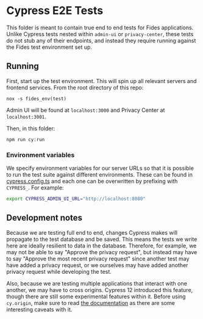 # Cypress E2E Tests

This folder is meant to contain true end to end tests for Fides applications. Unlike Cypress tests nested within `admin-ui` or `privacy-center`, these tests do not stub any of their endpoints, and instead they require running against the Fides test environment set up.

## Running

First, start up the test environment. This will spin up all relevant servers and frontend services. From the root directory of this repo:

```
nox -s fides_env(test)
```

Admin UI will be found at `localhost:3000` and Privacy Center at `localhost:3001`.

Then, in this folder:

```
npm run cy:run
```

### Environment variables

We specify environment variables for our server URLs so that it is possible to run the test suite against different environments. These can be found in [cypress.config.ts](./cypress.config.ts) and each one can be overwritten by prefixing with `CYPRESS_`. For example:

```sh
export CYPRESS_ADMIN_UI_URL="http://localhost:8080"
```

## Development notes

Because we are testing full end to end, changes Cypress makes will propagate to the test database and be saved. This means the tests we write here are ideally resilient to data in the database. Therefore, for example, we may not be able to say "Approve the privacy request", but instead may have to say "Approve the most recent privacy request" since another test may have added a privacy request, or we ourselves may have added another privacy request while developing the test.

Also, because we are testing multiple applications that interact with one another, we may have to cross origins. Cypress 12 introduced this feature, though there are still some experimental features within it. Before using `cy.origin`, make sure to read [the documentation](https://docs.cypress.io/api/commands/origin) as there are some interesting caveats with it.
